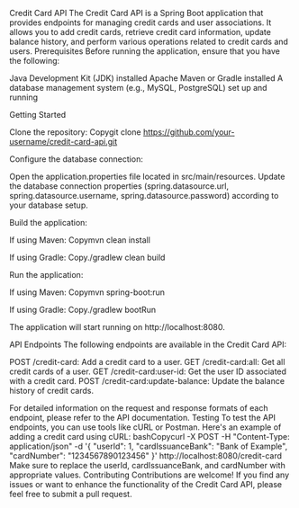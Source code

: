Credit Card API
The Credit Card API is a Spring Boot application that provides endpoints for managing credit cards and user associations. It allows you to add credit cards, retrieve credit card information, update balance history, and perform various operations related to credit cards and users.
Prerequisites
Before running the application, ensure that you have the following:

Java Development Kit (JDK) installed
Apache Maven or Gradle installed
A database management system (e.g., MySQL, PostgreSQL) set up and running

Getting Started

Clone the repository:
Copygit clone https://github.com/your-username/credit-card-api.git

Configure the database connection:

Open the application.properties file located in src/main/resources.
Update the database connection properties (spring.datasource.url, spring.datasource.username, spring.datasource.password) according to your database setup.


Build the application:

If using Maven:
Copymvn clean install

If using Gradle:
Copy./gradlew clean build



Run the application:

If using Maven:
Copymvn spring-boot:run

If using Gradle:
Copy./gradlew bootRun



The application will start running on http://localhost:8080.

API Endpoints
The following endpoints are available in the Credit Card API:

POST /credit-card: Add a credit card to a user.
GET /credit-card:all: Get all credit cards of a user.
GET /credit-card:user-id: Get the user ID associated with a credit card.
POST /credit-card:update-balance: Update the balance history of credit cards.

For detailed information on the request and response formats of each endpoint, please refer to the API documentation.
Testing
To test the API endpoints, you can use tools like cURL or Postman. Here's an example of adding a credit card using cURL:
bashCopycurl -X POST -H "Content-Type: application/json" -d '{
  "userId": 1,
  "cardIssuanceBank": "Bank of Example",
  "cardNumber": "1234567890123456"
}' http://localhost:8080/credit-card
Make sure to replace the userId, cardIssuanceBank, and cardNumber with appropriate values.
Contributing
Contributions are welcome! If you find any issues or want to enhance the functionality of the Credit Card API, please feel free to submit a pull request.
